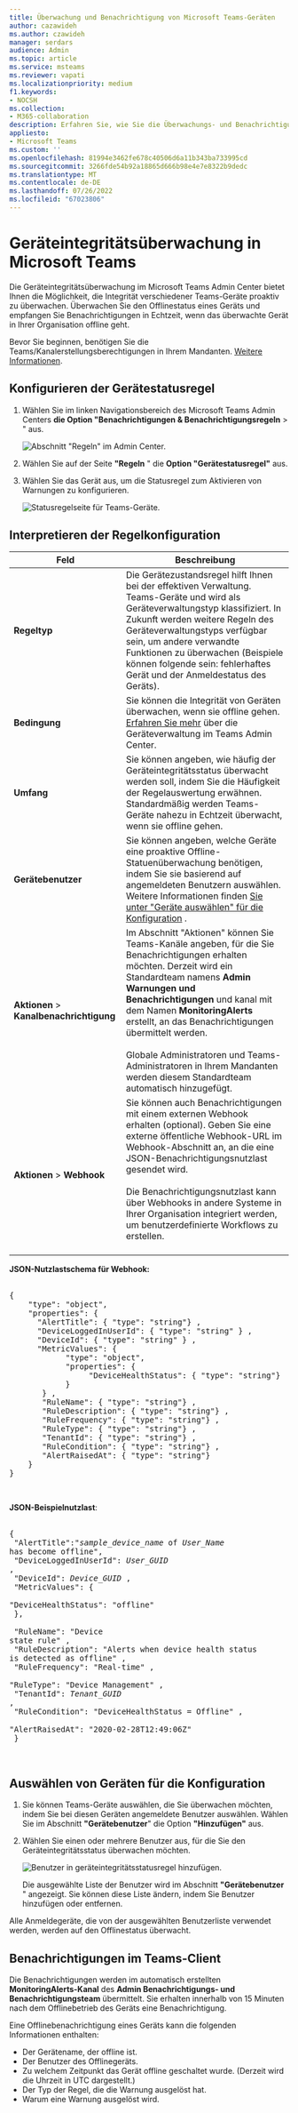```yaml
---
title: Überwachung und Benachrichtigung von Microsoft Teams-Geräten
author: cazawideh
ms.author: czawideh
manager: serdars
audience: Admin
ms.topic: article
ms.service: msteams
ms.reviewer: vapati
ms.localizationpriority: medium
f1.keywords:
- NOCSH
ms.collection:
- M365-collaboration
description: Erfahren Sie, wie Sie die Überwachungs- und Benachrichtigungsfunktionen von Teams im Microsoft Teams Admin Center verwenden, um den Integritätsstatus von Teams-Geräten proaktiv zu überwachen.
appliesto:
- Microsoft Teams
ms.custom: ''
ms.openlocfilehash: 81994e3462fe678c40506d6a11b343ba733995cd
ms.sourcegitcommit: 3266fde54b92a18865d666b98e4e7e8322b9dedc
ms.translationtype: MT
ms.contentlocale: de-DE
ms.lasthandoff: 07/26/2022
ms.locfileid: "67023806"
---
```

# <a name="microsoft-teams-device-health-monitoring"></a>Geräteintegritätsüberwachung in Microsoft Teams

Die Geräteintegritätsüberwachung im Microsoft Teams Admin Center bietet Ihnen die Möglichkeit, die Integrität verschiedener Teams-Geräte proaktiv zu überwachen. Überwachen Sie den Offlinestatus eines Geräts und empfangen Sie Benachrichtigungen in Echtzeit, wenn das überwachte Gerät in Ihrer Organisation offline geht.  

Bevor Sie beginnen, benötigen Sie die Teams/Kanalerstellungsberechtigungen in Ihrem Mandanten. [Weitere Informationen](/microsoft-365/solutions/manage-creation-of-groups?view=o365-worldwide).

## <a name="configure-device-state-rule"></a>Konfigurieren der Gerätestatusregel

1. Wählen Sie im linken Navigationsbereich des Microsoft Teams Admin Centers **die Option "Benachrichtigungen & Benachrichtigungsregeln** > " aus.

   ![Abschnitt "Regeln" im Admin Center.](../media/select-rules.png)

2. Wählen Sie auf der Seite **"Regeln** " die **Option "Gerätestatusregel"** aus.

3. Wählen Sie das Gerät aus, um die Statusregel zum Aktivieren von Warnungen zu konfigurieren.

    ![Statusregelseite für Teams-Geräte.](../media/device-state-rule.png )

## <a name="interpret-the-rule-configuration"></a>Interpretieren der Regelkonfiguration


|Feld |Beschreibung  |
|--------|-------------|
|**Regeltyp**   |Die Gerätezustandsregel hilft Ihnen bei der effektiven Verwaltung. Teams-Geräte und wird als Geräteverwaltungstyp klassifiziert. In Zukunft werden weitere Regeln des Geräteverwaltungstyps verfügbar sein, um andere verwandte Funktionen zu überwachen (Beispiele können folgende sein: fehlerhaftes Gerät und der Anmeldestatus des Geräts).|
|**Bedingung**   |Sie können die Integrität von Geräten überwachen, wenn sie offline gehen. [Erfahren Sie mehr](../devices/device-management.md) über die Geräteverwaltung im Teams Admin Center. |
|**Umfang**   |Sie können angeben, wie häufig der Geräteintegritätsstatus überwacht werden soll, indem Sie die Häufigkeit der Regelauswertung erwähnen. Standardmäßig werden Teams-Geräte nahezu in Echtzeit überwacht, wenn sie offline gehen. |
|**Gerätebenutzer**   |Sie können angeben, welche Geräte eine proaktive Offline-Statuenüberwachung benötigen, indem Sie sie basierend auf angemeldeten Benutzern auswählen. Weitere Informationen finden [Sie unter "Geräte auswählen" für die Konfiguration](#select-devices-for-configuration) . |
|**Aktionen** >  **Kanalbenachrichtigung**   |Im Abschnitt "Aktionen" können Sie Teams-Kanäle angeben, für die Sie Benachrichtigungen erhalten möchten. Derzeit wird ein Standardteam namens **Admin Warnungen und Benachrichtigungen** und kanal mit dem Namen **MonitoringAlerts** erstellt, an das Benachrichtigungen übermittelt werden. <BR/> <BR/> Globale Administratoren und Teams-Administratoren in Ihrem Mandanten werden diesem Standardteam automatisch hinzugefügt.|
|**Aktionen** >  **Webhook**   |Sie können auch Benachrichtigungen mit einem externen Webhook erhalten (optional). Geben Sie eine externe öffentliche Webhook-URL im Webhook-Abschnitt an, an die eine JSON-Benachrichtigungsnutzlast gesendet wird. <BR/> <BR/>  Die Benachrichtigungsnutzlast kann über Webhooks in andere Systeme in Ihrer Organisation integriert werden, um benutzerdefinierte Workflows zu erstellen.<br/><br/> 

**JSON-Nutzlastschema für Webhook:** <BR/><BR/>
<pre lang="json">{ <br/>    "type": "object",<br>    "properties": { <br/>      "AlertTitle": { "type": "string"} ,<br/>      "DeviceLoggedInUserId": { "type": "string" } ,<br/>      "DeviceId": { "type": "string" } , <br/>      "MetricValues": { <br/>            "type": "object",<br/>            "properties": { <br/>                 "DeviceHealthStatus": { "type": "string"} <br/>            } <br/>       } ,<br/>       "RuleName": { "type": "string"} ,<br/>       "RuleDescription": { "type": "string"} ,<br/>       "RuleFrequency": { "type": "string"} ,<br/>       "RuleType": { "type": "string"} ,<br/>       "TenantId": { "type": "string"} , <br/>       "RuleCondition": { "type": "string"} , <br/>       "AlertRaisedAt": { "type": "string"} <br/>    } <br/>} </pre> <br/> 

  **JSON-Beispielnutzlast**:<br/> <br/> <pre lang="JSON">    { <br/>      "AlertTitle":"*sample_device_name* of *User_Name* has become offline",<br/>      "DeviceLoggedInUserId": *User_GUID* ,<br/>      "DeviceId": *Device_GUID* , <br/>      "MetricValues": { <br/>         "DeviceHealthStatus": "offline" <br/>            }, <br/>        <br/>       "RuleName": "Device state rule" ,<br/>       "RuleDescription": "Alerts when device health status is detected as offline" ,<br/>       "RuleFrequency": "Real-time" ,<br/>       "RuleType": "Device Management" ,<br/>       "TenantId": *Tenant_GUID* , <br/>       "RuleCondition": "DeviceHealthStatus = Offline" , <br/>       "AlertRaisedAt": "2020-02-28T12:49:06Z" <br/>    }  </pre> <br/> 

## <a name="select-devices-for-configuration"></a>Auswählen von Geräten für die Konfiguration

1. Sie können Teams-Geräte auswählen, die Sie überwachen möchten, indem Sie bei diesen Geräten angemeldete Benutzer auswählen. Wählen Sie im Abschnitt **"Gerätebenutzer**" die Option **"Hinzufügen"** aus.

2. Wählen Sie einen oder mehrere Benutzer aus, für die Sie den Geräteintegritätsstatus überwachen möchten.

   ![Benutzer in geräteintegritätsstatusregel hinzufügen.](../media/select-device-users.png )

   Die ausgewählte Liste der Benutzer wird im Abschnitt **"Gerätebenutzer** " angezeigt. Sie können diese Liste ändern, indem Sie Benutzer hinzufügen oder entfernen.

Alle Anmeldegeräte, die von der ausgewählten Benutzerliste verwendet werden, werden auf den Offlinestatus überwacht.

## <a name="notifications-in-teams-client"></a>Benachrichtigungen im Teams-Client

Die Benachrichtigungen werden im automatisch erstellten **MonitoringAlerts-Kanal** des **Admin Benachrichtigungs- und Benachrichtigungsteam** übermittelt. Sie erhalten innerhalb von 15 Minuten nach dem Offlinebetrieb des Geräts eine Benachrichtigung. 

Eine Offlinebenachrichtigung eines Geräts kann die folgenden Informationen enthalten:

- Der Gerätename, der offline ist.
- Der Benutzer des Offlinegeräts.
- Zu welchem Zeitpunkt das Gerät offline geschaltet wurde. (Derzeit wird die Uhrzeit in UTC dargestellt.)
- Der Typ der Regel, die die Warnung ausgelöst hat.
- Warum eine Warnung ausgelöst wird.
